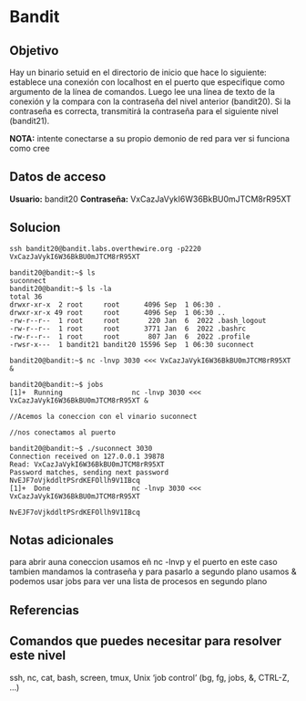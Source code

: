 # Bandit
## Objetivo
Hay un binario setuid en el directorio de inicio que hace lo siguiente: establece una conexión con localhost en el puerto que especifique como argumento de la línea de comandos. Luego lee una línea de texto de la conexión y la compara con la contraseña del nivel anterior (bandit20). Si la contraseña es correcta, transmitirá la contraseña para el siguiente nivel (bandit21).

**NOTA:** intente conectarse a su propio demonio de red para ver si funciona como cree

## Datos de acceso
**Usuario:** bandit20
**Contraseña:** VxCazJaVykI6W36BkBU0mJTCM8rR95XT

## Solucion
``` shell
ssh bandit20@bandit.labs.overthewire.org -p2220
VxCazJaVykI6W36BkBU0mJTCM8rR95XT

bandit20@bandit:~$ ls
suconnect
bandit20@bandit:~$ ls -la
total 36
drwxr-xr-x  2 root     root      4096 Sep  1 06:30 .
drwxr-xr-x 49 root     root      4096 Sep  1 06:30 ..
-rw-r--r--  1 root     root       220 Jan  6  2022 .bash_logout
-rw-r--r--  1 root     root      3771 Jan  6  2022 .bashrc
-rw-r--r--  1 root     root       807 Jan  6  2022 .profile
-rwsr-x---  1 bandit21 bandit20 15596 Sep  1 06:30 suconnect

bandit20@bandit:~$ nc -lnvp 3030 <<< VxCazJaVykI6W36BkBU0mJTCM8rR95XT &

bandit20@bandit:~$ jobs
[1]+  Running                 nc -lnvp 3030 <<< VxCazJaVykI6W36BkBU0mJTCM8rR95XT &

//Acemos la coneccion con el vinario suconnect

//nos conectamos al puerto

bandit20@bandit:~$ ./suconnect 3030
Connection received on 127.0.0.1 39878
Read: VxCazJaVykI6W36BkBU0mJTCM8rR95XT
Password matches, sending next password
NvEJF7oVjkddltPSrdKEFOllh9V1IBcq
[1]+  Done                    nc -lnvp 3030 <<< VxCazJaVykI6W36BkBU0mJTCM8rR95XT

NvEJF7oVjkddltPSrdKEFOllh9V1IBcq
```
## Notas adicionales
para abrir auna coneccion usamos eñ nc -lnvp y el puerto en este caso tambien mandamos la contraseña y para pasarlo a segundo plano usamos &
podemos usar jobs para ver una lista de procesos en segundo plano

## Referencias

## Comandos que puedes necesitar para resolver este nivel
ssh, nc, cat, bash, screen, tmux, Unix ‘job control’ (bg, fg, jobs, &, CTRL-Z, …)
